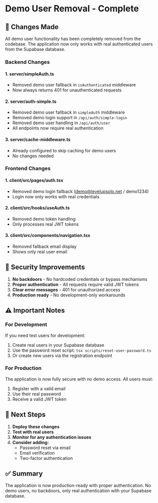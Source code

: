 # Demo User Removal - Complete

## 🎯 Changes Made

All demo user functionality has been completely removed from the codebase. The application now only works with real authenticated users from the Supabase database.

### Backend Changes

#### 1. **server/simpleAuth.ts**
- Removed demo user fallback in `isAuthenticated` middleware
- Now always returns 401 for unauthenticated requests

#### 2. **server/auth-simple.ts**
- Removed demo user fallback in `simpleAuth` middleware
- Removed demo login support in `/api/auth/simple-login`
- Removed demo user handling in `/api/auth/user`
- All endpoints now require real authentication

#### 3. **server/cache-middleware.ts**
- Already configured to skip caching for demo users
- No changes needed

### Frontend Changes

#### 1. **client/src/pages/auth.tsx**
- Removed demo login fallback (demo@levelupsolo.net / demo1234)
- Login now only works with real credentials

#### 2. **client/src/hooks/useAuth.ts**
- Removed demo token handling
- Only processes real JWT tokens

#### 3. **client/src/components/navigation.tsx**
- Removed fallback email display
- Shows only real user email

## 🔐 Security Improvements

1. **No backdoors** - No hardcoded credentials or bypass mechanisms
2. **Proper authentication** - All requests require valid JWT tokens
3. **Clear error messages** - 401 for unauthorized access
4. **Production ready** - No development-only workarounds

## ⚠️ Important Notes

### For Development
If you need test users for development:
1. Create real users in your Supabase database
2. Use the password reset script: `tsx scripts/reset-user-password.ts`
3. Or create new users via the registration endpoint

### For Production
The application is now fully secure with no demo access. All users must:
1. Register with a valid email
2. Use their real password
3. Receive a valid JWT token

## 🚀 Next Steps

1. **Deploy these changes**
2. **Test with real users**
3. **Monitor for any authentication issues**
4. **Consider adding:**
   - Password reset via email
   - Email verification
   - Two-factor authentication

## ✅ Summary

The application is now production-ready with proper authentication. No demo users, no backdoors, only real authentication with your Supabase database.